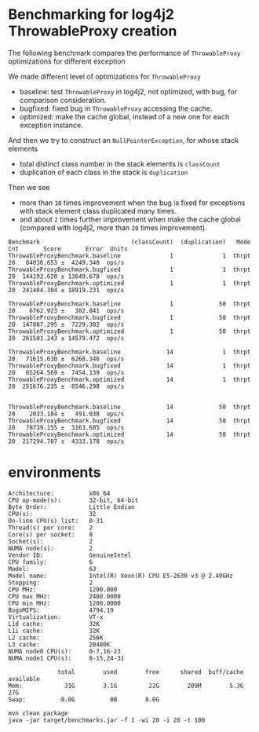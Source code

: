 # Benchmarking for log4j2 ThrowableProxy creation

The following benchmark compares the performance of `ThrowableProxy` optimizations for different exception

We made different level of optimizations for `ThrowableProxy`

* baseline: test `ThrowableProxy` in log4j2, not optimized, with bug, for comparison consideration.
* bugfixed: fixed bug in `ThrowableProxy` accessing the cache.
* optimized: make the cache global, instead of a new one for each exception instance.

And then we try to construct an `NullPointerException`, for whose stack elements

* total distinct class number in the stack elements is `classCount`
* duplication of each class in the stack is `duplication`

Then we see

* more than `10` times improvement when the bug is fixed for exceptions with stack element class duplicated many times.
* and about `2` times further improvement when make the cache global (compared with log4j2, more than `20` times improvement).

```
Benchmark                          (classCount)  (duplication)   Mode  Cnt       Score       Error  Units
ThrowableProxyBenchmark.baseline              1              1  thrpt   20   84036.653 ±  4249.340  ops/s
ThrowableProxyBenchmark.bugfixed              1              1  thrpt   20  144192.620 ± 13649.678  ops/s
ThrowableProxyBenchmark.optimized             1              1  thrpt   20  241404.304 ± 18919.231  ops/s

ThrowableProxyBenchmark.baseline              1             50  thrpt   20    6762.923 ±   382.841  ops/s
ThrowableProxyBenchmark.bugfixed              1             50  thrpt   20  147087.295 ±  7229.302  ops/s
ThrowableProxyBenchmark.optimized             1             50  thrpt   20  261501.243 ± 14579.472  ops/s

ThrowableProxyBenchmark.baseline             14              1  thrpt   20   71615.630 ±  6268.346  ops/s
ThrowableProxyBenchmark.bugfixed             14              1  thrpt   20   85264.569 ±  7454.139  ops/s
ThrowableProxyBenchmark.optimized            14              1  thrpt   20  251676.235 ±  8546.298  ops/s


ThrowableProxyBenchmark.baseline             14             50  thrpt   20    2033.184 ±   491.038  ops/s
ThrowableProxyBenchmark.bugfixed             14             50  thrpt   20   78739.155 ±  3163.605  ops/s
ThrowableProxyBenchmark.optimized            14             50  thrpt   20  217294.787 ±  4333.178  ops/s
```

# environments
```
Architecture:          x86_64
CPU op-mode(s):        32-bit, 64-bit
Byte Order:            Little Endian
CPU(s):                32
On-line CPU(s) list:   0-31
Thread(s) per core:    2
Core(s) per socket:    8
Socket(s):             2
NUMA node(s):          2
Vendor ID:             GenuineIntel
CPU family:            6
Model:                 63
Model name:            Intel(R) Xeon(R) CPU E5-2630 v3 @ 2.40GHz
Stepping:              2
CPU MHz:               1200.000
CPU max MHz:           2400.0000
CPU min MHz:           1200.0000
BogoMIPS:              4794.19
Virtualization:        VT-x
L1d cache:             32K
L1i cache:             32K
L2 cache:              256K
L3 cache:              20480K
NUMA node0 CPU(s):     0-7,16-23
NUMA node1 CPU(s):     8-15,24-31

              total        used        free      shared  buff/cache   available
Mem:            31G        3.1G         22G        209M        5.3G         27G
Swap:          8.0G          0B        8.0G
```

```
mvn clean package
java -jar target/benchmarks.jar -f 1 -wi 20 -i 20 -t 100
```
